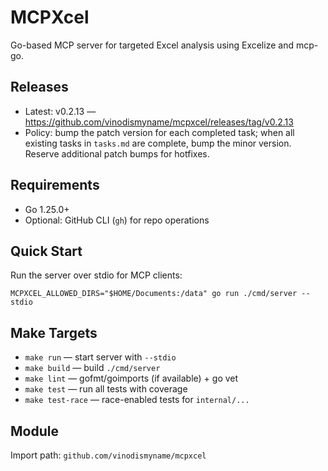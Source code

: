 # MCPXcel

Go-based MCP server for targeted Excel analysis using Excelize and mcp-go.

## Releases
- Latest: v0.2.13 — https://github.com/vinodismyname/mcpxcel/releases/tag/v0.2.13
- Policy: bump the patch version for each completed task; when all existing tasks in `tasks.md` are complete, bump the minor version. Reserve additional patch bumps for hotfixes.

## Requirements
- Go 1.25.0+
- Optional: GitHub CLI (`gh`) for repo operations

## Quick Start
Run the server over stdio for MCP clients:

```
MCPXCEL_ALLOWED_DIRS="$HOME/Documents:/data" go run ./cmd/server --stdio
```

## Make Targets
- `make run` — start server with `--stdio`
- `make build` — build `./cmd/server`
- `make lint` — gofmt/goimports (if available) + go vet
- `make test` — run all tests with coverage
- `make test-race` — race-enabled tests for `internal/...`

## Module
Import path: `github.com/vinodismyname/mcpxcel`
